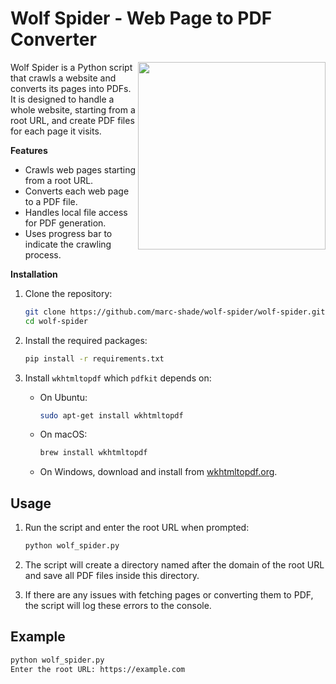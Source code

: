 # Wolf Spider - Web Page to PDF Converter

<img src="https://2acrestudios.com/wp-content/uploads/2024/06/00015-2283926452.png" style="width: 300px;" align="right" />

Wolf Spider is a Python script that crawls a website and converts its pages into PDFs. It is designed to handle a whole website, starting from a root URL, and create PDF files for each page it visits.

**Features**
- Crawls web pages starting from a root URL.
- Converts each web page to a PDF file.
- Handles local file access for PDF generation.
- Uses progress bar to indicate the crawling process.

**Installation**

1. Clone the repository:
    ```bash
    git clone https://github.com/marc-shade/wolf-spider/wolf-spider.git
    cd wolf-spider
    ```

2. Install the required packages:
    ```bash
    pip install -r requirements.txt
    ```

3. Install `wkhtmltopdf` which `pdfkit` depends on:
    - On Ubuntu:
        ```bash
        sudo apt-get install wkhtmltopdf
        ```
    - On macOS:
        ```bash
        brew install wkhtmltopdf
        ```
    - On Windows, download and install from [wkhtmltopdf.org](https://wkhtmltopdf.org/downloads.html).

## Usage

1. Run the script and enter the root URL when prompted:
    ```bash
    python wolf_spider.py
    ```

2. The script will create a directory named after the domain of the root URL and save all PDF files inside this directory.

3. If there are any issues with fetching pages or converting them to PDF, the script will log these errors to the console.

## Example
```bash
python wolf_spider.py
Enter the root URL: https://example.com
```

